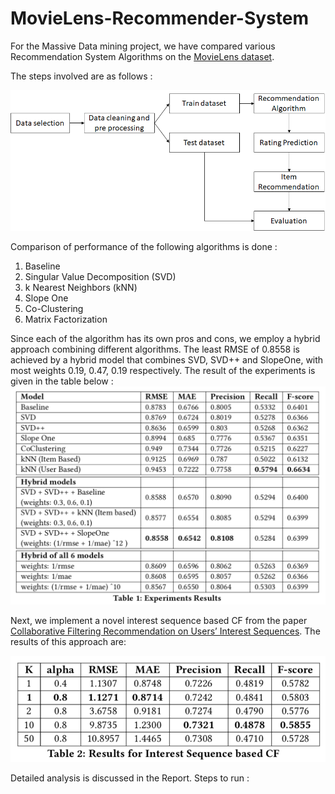 # MovieLens-Recommender-System

For the Massive Data mining project, we have compared various Recommendation System Algorithms on the [MovieLens dataset](http://files.grouplens.org/datasets/movielens/ml-latest-small-README.html).

The steps involved are as follows : 

![](images/flow_dia.png?raw=true)  

Comparison of performance of the following algorithms is done :    
1. Baseline
2. Singular Value Decomposition (SVD)
3. k Nearest Neighbors (kNN)
4. Slope One
5. Co-Clustering
6. Matrix Factorization

Since each of the algorithm has its own pros and cons, we employ a hybrid approach combining different algorithms. The least RMSE of 0.8558 is achieved by a hybrid model that combines SVD, SVD++ and SlopeOne, with most weights 0.19, 0.47, 0.19 respectively. The result of the experiments is given in the table below : 
![](images/result_1.png?raw=true)  

Next, we implement a novel interest sequence based CF from the paper [Collaborative Filtering Recommendation on Users’ Interest Sequences](https://doi.org/10.1371/journal.pone.0155739). The results of this approach are:

![](images/result_2.png?raw=true)  

Detailed analysis is discussed in the Report. 
Steps to run : 
